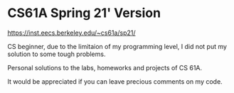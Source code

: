 # CS61A Spring 21' Version

https://inst.eecs.berkeley.edu/~cs61a/sp21/

CS beginner, due to the limitaion of my programming level, I did not put my solution to some tough problems.


Personal solutions to the labs, homeworks and projects of CS 61A.

It would be appreciated if you can leave precious comments on my code.
